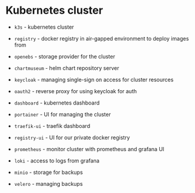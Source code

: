 # Kubernetes cluster

- `k3s` -  kubernetes cluster

- `registry` - docker registry in air-gapped environment to deploy images from

- `openebs` - storage provider for the cluster

- `chartmuseum` - helm chart repository server

- `keycloak` - managing single-sign on access for cluster resources

- `oauth2` - reverse proxy for using keycloak for auth

- `dashboard` - kubernetes dashboard

- `portainer` - UI for managing the cluster

- `traefik-ui` - traefik dashboard

- `registry-ui` - UI for our private docker registry

- `prometheus` - monitor cluster with prometheus and grafana UI

- `loki` - access to logs from grafana

- `minio` - storage for backups

- `velero` - managing backups